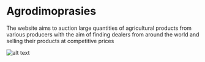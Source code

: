 # Agrodimoprasies

The website aims to auction large quantities of agricultural products from various producers with the aim of finding dealers from around the world and selling their products at competitive prices

![alt text](https://user-images.githubusercontent.com/74098652/114322155-5068b000-9b27-11eb-9ce0-9be73c79c4fe.png)




